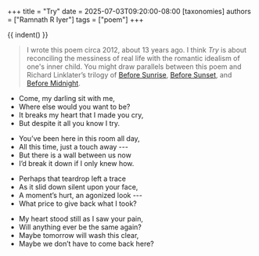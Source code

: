 +++
title = "Try"
date = 2025-07-03T09:20:00-08:00
[taxonomies]
authors = ["Ramnath R Iyer"]
tags = ["poem"]
+++

{{ indent() }}

> I wrote this poem circa 2012, about 13 years ago. I think *Try* is about reconciling the messiness
> of real life with the romantic idealism of one's inner child. You might draw parallels between
> this poem and Richard Linklater’s trilogy of [Before
> Sunrise](https://en.wikipedia.org/wiki/Before_Sunrise), [Before
> Sunset](https://en.wikipedia.org/wiki/Before_Sunset), and [Before
> Midnight](https://en.wikipedia.org/wiki/Before_Midnight).

- Come, my darling sit with me,
- Where else would you want to be?
- It breaks my heart that I made you cry,
- But despite it all you know I try.

+ You’ve been here in this room all day,
+ All this time, just a touch away ---
+ But there is a wall between us now
+ I’d break it down if I only knew how.

- Perhaps that teardrop left a trace
- As it slid down silent upon your face,
- A moment’s hurt, an agonized look ---
- What price to give back what I took?

+ My heart stood still as I saw your pain,
+ Will anything ever be the same again?
+ Maybe tomorrow will wash this clear,
+ Maybe we don’t have to come back here?
